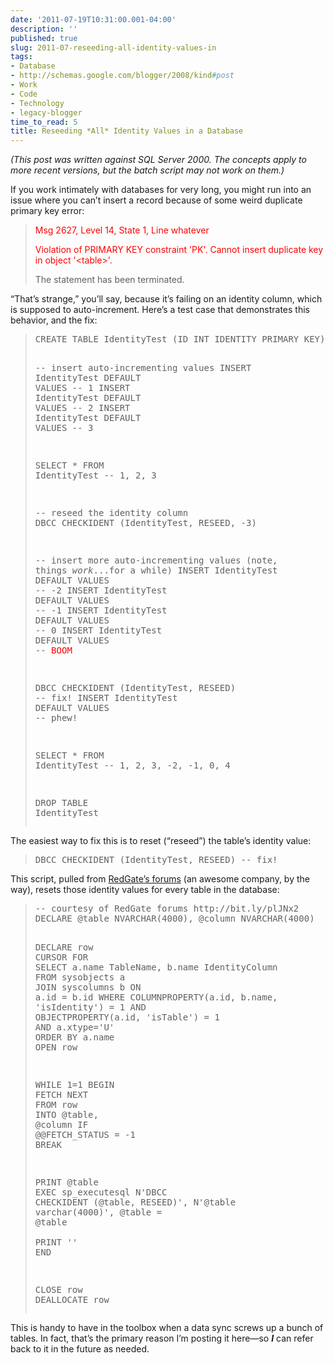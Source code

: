 ```yaml
---
date: '2011-07-19T10:31:00.001-04:00'
description: ''
published: true
slug: 2011-07-reseeding-all-identity-values-in
tags:
- Database
- http://schemas.google.com/blogger/2008/kind#post
- Work
- Code
- Technology
- legacy-blogger
time_to_read: 5
title: Reseeding *All* Identity Values in a Database
---
```



*(This post was written against SQL Server 2000. The concepts apply to more recent versions, but the batch script may not work on them.)*

If you work intimately with databases for very long, you might run into an issue where you can’t insert a record because of some weird duplicate primary key error:
<blockquote> 

<font color="#ff0000">Msg 2627, Level 14, State 1, Line whatever        

Violation of PRIMARY KEY constraint 'PK'. Cannot insert duplicate key in object '&lt;table&gt;'.</font>       

The statement has been terminated.
</blockquote>

“That’s strange,” you’ll say, because it’s failing on an identity column, which is supposed to auto-increment. Here’s a test case that demonstrates this behavior, and the fix:
<blockquote>   <pre class="csharpcode"><span class="kwrd">CREATE</span> <span class="kwrd">TABLE</span> IdentityTest (ID <span class="kwrd">INT</span> <span class="kwrd">IDENTITY</span> <span class="kwrd">PRIMARY</span> <span class="kwrd">KEY</span>)

<span class="rem">-- insert auto-incrementing values</span>
INSERT IdentityTest <span class="kwrd">DEFAULT</span> <span class="kwrd">VALUES</span> <span class="rem">-- 1</span>
INSERT IdentityTest <span class="kwrd">DEFAULT</span> <span class="kwrd">VALUES</span> <span class="rem">-- 2</span>
INSERT IdentityTest <span class="kwrd">DEFAULT</span> <span class="kwrd">VALUES</span> <span class="rem">-- 3</span>

<span class="kwrd">SELECT</span> * <span class="kwrd">FROM</span> IdentityTest <span class="rem">-- 1, 2, 3</span>

<span class="rem">-- reseed the identity column</span>
<span class="kwrd">DBCC</span> CHECKIDENT (IdentityTest, RESEED, -3)

<span class="rem">-- insert more auto-incrementing values (note, things *work*...for a while)</span>
INSERT IdentityTest <span class="kwrd">DEFAULT</span> <span class="kwrd">VALUES</span> <span class="rem">-- -2</span>
INSERT IdentityTest <span class="kwrd">DEFAULT</span> <span class="kwrd">VALUES</span> <span class="rem">-- -1</span>
INSERT IdentityTest <span class="kwrd">DEFAULT</span> <span class="kwrd">VALUES</span> <span class="rem">-- 0</span>
INSERT IdentityTest <span class="kwrd">DEFAULT</span> <span class="kwrd">VALUES</span> <span class="rem">-- <font color="#ff0000">BOOM</font></span>

<span class="kwrd">DBCC</span> CHECKIDENT (IdentityTest, RESEED) <span class="rem">-- fix!</span>
INSERT IdentityTest <span class="kwrd">DEFAULT</span> <span class="kwrd">VALUES</span> <span class="rem">-- phew!</span>

<span class="kwrd">SELECT</span> * <span class="kwrd">FROM</span> IdentityTest <span class="rem">-- 1, 2, 3, -2, -1, 0, 4</span>

<span class="kwrd">DROP</span> <span class="kwrd">TABLE</span> IdentityTest</pre>
</blockquote>


The easiest way to fix this is to reset (“reseed”) the table’s identity value:

<blockquote>
  <pre class="csharpcode"><span class="kwrd">DBCC</span> CHECKIDENT (IdentityTest, RESEED) -- fix!</pre>
</blockquote>


This script, pulled from [RedGate’s forums](http://bit.ly/plJNx2) (an awesome company, by the way), resets those identity values for every table in the database:

<blockquote>
  <pre class="csharpcode"><span class="rem">-- courtesy of RedGate forums http://bit.ly/plJNx2</span>
<span class="kwrd">DECLARE</span> @<span class="kwrd">table</span> NVARCHAR(4000), @<span class="kwrd">column</span> NVARCHAR(4000)

<span class="kwrd">DECLARE</span> <span class="kwrd">row</span> <span class="kwrd">CURSOR</span> <span class="kwrd">FOR</span>
  <span class="kwrd">SELECT</span> 
    a.name TableName, 
    b.name IdentityColumn
  <span class="kwrd">FROM</span> sysobjects a
  <span class="kwrd">JOIN</span> syscolumns b
  <span class="kwrd">ON</span> a.id = b.id
  <span class="kwrd">WHERE</span> COLUMNPROPERTY(a.id, b.name, <span class="str">'isIdentity'</span>) = 1
    <span class="kwrd">AND</span> OBJECTPROPERTY(a.id, <span class="str">'isTable'</span>) = 1
    <span class="kwrd">AND</span> a.xtype=<span class="str">'U'</span>
  <span class="kwrd">ORDER</span> <span class="kwrd">BY</span> a.name
<span class="kwrd">OPEN</span> <span class="kwrd">row</span>

<span class="kwrd">WHILE</span> 1=1
<span class="kwrd">BEGIN</span>
  <span class="kwrd">FETCH</span> <span class="kwrd">NEXT</span> <span class="kwrd">FROM</span> <span class="kwrd">row</span> <span class="kwrd">INTO</span> @<span class="kwrd">table</span>, @<span class="kwrd">column</span>
  <span class="kwrd">IF</span> <span class="preproc">@@FETCH_STATUS</span> = -1
     <span class="kwrd">BREAK</span>
  
  <span class="kwrd">PRINT</span> @<span class="kwrd">table</span>
  <span class="kwrd">EXEC</span> sp_executesql N<span class="str">'DBCC CHECKIDENT (@table, RESEED)'</span>, N<span class="str">'@table varchar(4000)'</span>, @<span class="kwrd">table</span> = @<span class="kwrd">table</span>   
  <span class="kwrd">PRINT</span> <span class="str">''</span>
<span class="kwrd">END</span>

<span class="kwrd">CLOSE</span> <span class="kwrd">row</span>
<span class="kwrd">DEALLOCATE</span> row</pre>
</blockquote>


This is handy to have in the toolbox when a data sync screws up a bunch of tables. In fact, that’s the primary reason I’m posting it here—so <strong>*I*</strong> can refer back to it in the future as needed.